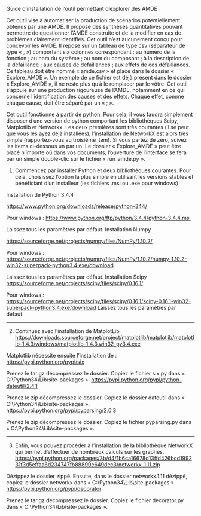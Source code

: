 Guide d’installation de l’outil permettant d’explorer des AMDE

Cet outil vise à automatiser la production de scénarios potentiellement obtenus par une AMDE. Il propose des synthèses quantitatives pouvant permettre de questionner l’AMDE construite et de la modifier en cas de problèmes clairement identifiés. Cet outil n’est aucunement conçu pour concevoir les AMDE. Il repose sur un tableau de type csv (séparateur de type « , ») comportant six colonnes correspondant : au numéro de la fonction ; au nom du système ; au nom du composant ; à la description de la défaillance ; aux causes de défaillances ; aux effets de ces défaillances. Ce tableau doit être nommé « amde.csv » et placé dans le dossier « Explore_AMDE ». Un exemple de ce fichier est déjà présent dans le dossier « Explore_AMDE », il ne reste plus qu’à le remplacer par le vôtre. Cet outil s’appuie sur une production rigoureuse de l’AMDE, notamment en ce qui concerne l’identification des causes et des effets. Chaque effet, comme chaque cause, doit être séparé par un « ; ».

Cet outil fonctionne à partir de python. Pour cela, il vous faudra simplement disposer d’une version de python comportant les bibliothèques Scipy, Matplotlib et Networkx. Les deux premières sont très courantes (il se peut que vous les ayez déjà installées), l’installation de NetworkX est alors très simple (rapportez-vous au troisième item). Si vous partez de zéro, suivez les items ci-dessous un par un. Le dossier « Explore_AMDE » peut être placé n’importe où dans vos documents, l’ouverture de l’interface se fera par un simple double-clic sur le fichier « run_amde.py ».

1) Commencez par installer Python et deux bibliothèques courantes. Pour cela, choisissez l’option la plus simple en utilisant les versions stables et bénéficiant d’un installeur (les fichiers .msi ou .exe pour windows)

Installation de Python 3.4.4

https://www.python.org/downloads/release/python-344/

Pour windows : https://www.python.org/ftp/python/3.4.4/python-3.4.4.msi

Laissez tous les paramètres par défaut.
Installation Numpy

https://sourceforge.net/projects/numpy/files/NumPy/1.10.2/

Pour windows : https://sourceforge.net/projects/numpy/files/NumPy/1.10.2/numpy-1.10.2-win32-superpack-python3.4.exe/download

Laissez tous les paramètres par défaut.
Installation Scipy
https://sourceforge.net/projects/scipy/files/scipy/0.16.1/

Pour windows : https://sourceforge.net/projects/scipy/files/scipy/0.16.1/scipy-0.16.1-win32-superpack-python3.4.exe/download
Laissez tous les paramètres par défaut.

-------------------------
2) Continuez avec l’installation de MatplotLib
https://downloads.sourceforge.net/project/matplotlib/matplotlib/matplotlib-1.4.3/windows/matplotlib-1.4.3.win32-py3.4.exe

Matplotlib nécessite ensuite l’installation de :
https://pypi.python.org/pypi/six

Prenez le tar.gz décompressez le dossier. Copiez le fichier six.py dans « C:\Python34\Lib\site-packages ».
https://pypi.python.org/pypi/python-dateutil/2.4.1

Prenez le zip décompressez le dossier. Copiez le dossier dateutil dans « C:\Python34\Lib\site-packages ».
https://pypi.python.org/pypi/pyparsing/2.0.3

Prenez le zip décompressez le dossier. Copiez le fichier pyparsing.py dans « C:\Python34\Lib\site-packages ».

-------------------------
3) Enfin, vous pouvez procéder à l’installation de la bibliothèque NetworkX qui permet d’effectuer de nombreux calculs sur les graphes.
https://pypi.python.org/packages/3b/d4/1b6ca16678d13ffd426bcd199231f3d5effaa6d234747fb88899e649dec3/networkx-1.11.zip

Dézippez le dossier zippé. Ensuite, dans le dossier networkx.1.11 dézippé, copiez le dossier networkx dans « C:\Python34\Lib\site-packages »
https://pypi.python.org/pypi/decorator

Prenez le tar.gz décompressez le dossier. Copiez le fichier decorator.py dans « C:\Python34\Lib\site-packages ».
